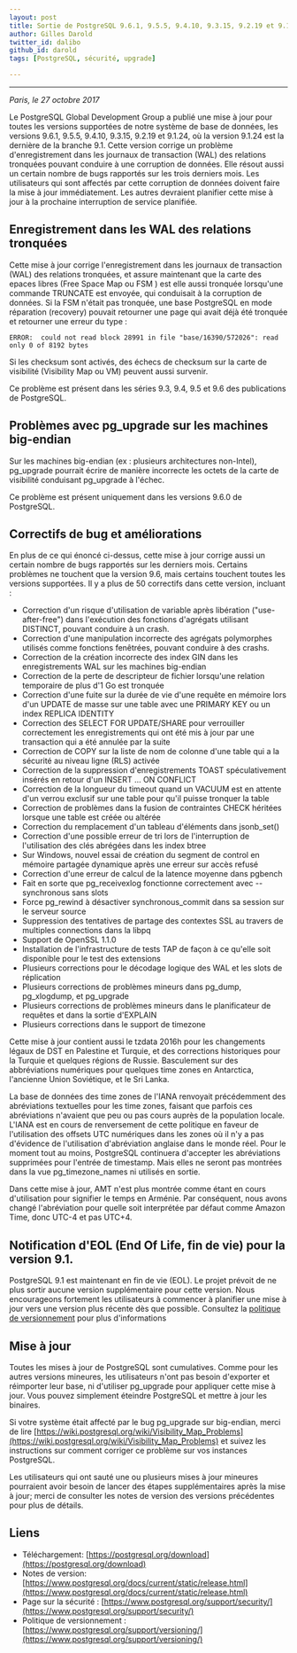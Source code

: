 ```yaml
---
layout: post
title: Sortie de PostgreSQL 9.6.1, 9.5.5, 9.4.10, 9.3.15, 9.2.19 et 9.1.24
author: Gilles Darold
twitter_id: dalibo
github_id: darold
tags: [PostgreSQL, sécurité, upgrade]

---
```


---
*Paris, le 27 octobre 2017*

Le PostgreSQL Global Development Group a publié une mise à jour pour toutes les versions supportées de notre système de base de données, les versions 9.6.1, 9.5.5, 9.4.10, 9.3.15, 9.2.19 et 9.1.24, où la version 9.1.24 est la dernière de la branche 9.1. Cette version corrige un problème d'enregistrement dans les journaux de transaction (WAL) des relations tronquées pouvant conduire à une corruption de données. Elle résout aussi un certain nombre de bugs rapportés sur les trois derniers mois. Les utilisateurs qui sont affectés par cette corruption de données doivent faire la mise à jour immédiatement. Les autres devraient planifier cette mise à jour à la prochaine interruption de service planifiée.

<!--MORE-->

## Enregistrement dans les WAL des relations tronquées

Cette mise à jour corrige l'enregistrement dans les journaux de transaction (WAL) des relations tronquées, et assure maintenant que la carte des epaces libres (Free Space Map ou FSM ) est elle aussi tronquée lorsqu'une commande TRUNCATE est envoyée, qui conduisait à la corruption de données. Si la FSM n'était pas tronquée, une base PostgreSQL en mode réparation (recovery) pouvait retourner une page qui avait déjà été tronquée et retourner une erreur du type :

	ERROR:  could not read block 28991 in file "base/16390/572026": read only 0 of 8192 bytes

Si les checksum sont activés, des échecs de checksum sur la carte de visibilité (Visibility Map ou VM) peuvent aussi survenir.

Ce problème est présent dans les séries 9.3, 9.4, 9.5 et 9.6 des publications de PostgreSQL.

## Problèmes avec pg_upgrade sur les machines big-endian

Sur les machines big-endian (ex : plusieurs architectures non-Intel), pg_upgrade pourrait écrire de manière incorrecte les octets de la carte de visibilité conduisant pg_upgrade à l'échec.

Ce problème est présent uniquement dans les versions 9.6.0 de PostgreSQL.

## Correctifs de bug et améliorations

En plus de ce qui énoncé ci-dessus, cette mise à jour corrige aussi un certain nombre de bugs rapportés sur les derniers mois. Certains problèmes ne touchent que la version 9.6, mais certains touchent toutes les versions supportées. Il y a plus de 50 correctifs dans cette version, incluant :

* Correction d'un risque d'utilisation de variable après libération ("use-after-free") dans l'exécution des fonctions d'agrégats utilisant DISTINCT, pouvant conduire à un crash.
* Correction d'une manipulation incorrecte des agrégats polymorphes utilisés comme fonctions fenêtrées, pouvant conduire à des crashs.
* Correction de la création incorrecte des index GIN dans les enregistrements WAL sur les machines big-endian
* Correction de la perte de descripteur de fichier lorsqu'une relation temporaire de plus d'1 Go est tronquée
* Correction d'une fuite sur la durée de vie d'une requête en mémoire lors d'un UPDATE de masse sur une table avec une PRIMARY KEY ou un index REPLICA IDENTITY
* Correction des SELECT FOR UPDATE/SHARE pour verrouiller correctement les enregistrements qui ont été mis à jour par une transaction qui a été annulée par la suite
* Correction de COPY sur la liste de nom de colonne d'une table qui a la sécurité au niveau ligne (RLS) activée
* Correction de la suppression d'enregistrements TOAST spéculativement insérés en retour d'un INSERT ... ON CONFLICT
* Correction de la longueur du timeout quand un VACUUM est en attente d'un verrou exclusif sur une table pour qu'il puisse tronquer la table
* Correction de problèmes dans la fusion de contraintes CHECK héritées lorsque une table est créée ou altérée
* Correction du remplacement d'un tableau d'éléments dans jsonb_set()
* Correction d'une possible erreur de tri lors de l'interruption de l'utilisation des clés abrégées dans les index btree
* Sur Windows, nouvel essai de création du segment de control en mémoire partagée dynamique après une erreur sur accès refusé
* Correction d'une erreur de calcul de la latence moyenne dans pgbench
* Fait en sorte que pg_receivexlog fonctionne correctement avec --synchronous sans slots
* Force pg_rewind à désactiver synchronous_commit dans sa session sur le serveur source
* Suppression des tentatives de partage des contextes SSL au travers de multiples connections dans la libpq
* Support de OpenSSL 1.1.0
* Installation de l'infrastructure de tests TAP de façon à ce qu'elle soit disponible pour le test des extensions
* Plusieurs corrections pour le décodage logique des WAL et les slots de réplication
* Plusieurs corrections de problèmes mineurs dans pg_dump, pg_xlogdump, et pg_upgrade
* Plusieurs corrections de problèmes mineurs dans le planificateur de requêtes et dans la sortie d'EXPLAIN
* Plusieurs corrections dans le support de timezone

Cette mise à jour contient aussi le tzdata 2016h pour les changements légaux de DST en Palestine et Turquie, et des corrections historiques pour la Turquie et quelques régions de Russie. Basculement sur des abbréviations numériques pour quelques time zones en Antarctica, l'ancienne Union Soviétique, et le Sri Lanka.

La base de données des time zones de l'IANA renvoyait précédemment des abréviations textuelles pour les time zones, faisant que parfois ces abréviations n'avaient que peu ou pas cours auprès de la population locale. L'IANA est en cours de renversement de cette politique en faveur de l'utilisation des offsets UTC numériques dans les zones où il n'y a pas d'évidence de l'utilisation d'abréviation anglaise dans le monde réel. Pour le moment tout au moins, PostgreSQL continuera d'accepter les abréviations supprimées pour l'entrée de timestamp. Mais elles ne seront pas montrées dans la vue pg_timezone_names ni utilisés en sortie.

Dans cette mise à jour, AMT n'est plus montrée comme étant en cours d'utilisation pour signifier le temps en Arménie. Par conséquent, nous avons changé l'abréviation pour quelle soit interprétée par défaut comme Amazon Time, donc UTC-4 et pas UTC+4.

## Notification d'EOL (End Of Life, fin de vie) pour la version 9.1.

PostgreSQL 9.1 est maintenant en fin de vie (EOL). Le projet prévoit de ne plus sortir aucune version supplémentaire pour cette version. Nous encourageons fortement les utilisateurs à commencer à planifier une mise à jour vers une version plus récente dès que possible. Consultez la [politique de versionnement](https://www.postgresql.org/support/versioning/) pour plus d'informations

## Mise à jour

Toutes les mises à jour de PostgreSQL sont cumulatives. Comme pour les autres versions mineures, les utilisateurs n'ont pas besoin d'exporter et réimporter leur base, ni d'utiliser pg_upgrade pour appliquer cette mise à jour. Vous pouvez simplement éteindre PostgreSQL et mettre à jour les binaires.

Si votre système était affecté par le bug pg_upgrade sur big-endian, merci de lire [https://wiki.postgresql.org/wiki/Visibility_Map_Problems](https://wiki.postgresql.org/wiki/Visibility_Map_Problems) et suivez les instructions sur comment corriger ce problème sur vos instances PostgreSQL.

Les utilisateurs qui ont sauté une ou plusieurs mises à jour mineures pourraient avoir besoin de lancer des étapes supplémentaires après la mise à jour; merci de consulter les notes de version des versions précédentes pour plus de détails.

## Liens


* Téléchargement: [https://postgresql.org/download](https://postgresql.org/download)
* Notes de version: [https://www.postgresql.org/docs/current/static/release.html](https://www.postgresql.org/docs/current/static/release.html)
* Page sur la sécurité : [https://www.postgresql.org/support/security/](https://www.postgresql.org/support/security/)
* Politique de versionnement : [https://www.postgresql.org/support/versioning/](https://www.postgresql.org/support/versioning/)
